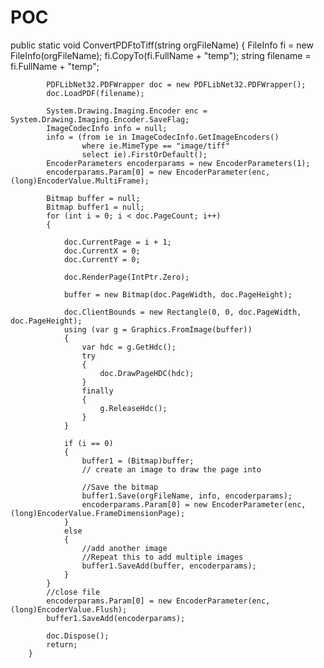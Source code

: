 # POC
public static void ConvertPDFtoTiff(string orgFileName)
        {
            FileInfo fi = new FileInfo(orgFileName);
            fi.CopyTo(fi.FullName + "temp");
            string filename = fi.FullName + "temp";
            

            PDFLibNet32.PDFWrapper doc = new PDFLibNet32.PDFWrapper();
            doc.LoadPDF(filename);

            System.Drawing.Imaging.Encoder enc = System.Drawing.Imaging.Encoder.SaveFlag;
            ImageCodecInfo info = null;
            info = (from ie in ImageCodecInfo.GetImageEncoders()
                    where ie.MimeType == "image/tiff"
                    select ie).FirstOrDefault();
            EncoderParameters encoderparams = new EncoderParameters(1);
            encoderparams.Param[0] = new EncoderParameter(enc, (long)EncoderValue.MultiFrame);

            Bitmap buffer = null;
            Bitmap buffer1 = null;
            for (int i = 0; i < doc.PageCount; i++)
            {

                doc.CurrentPage = i + 1;
                doc.CurrentX = 0;
                doc.CurrentY = 0;

                doc.RenderPage(IntPtr.Zero);

                buffer = new Bitmap(doc.PageWidth, doc.PageHeight);

                doc.ClientBounds = new Rectangle(0, 0, doc.PageWidth, doc.PageHeight);
                using (var g = Graphics.FromImage(buffer))
                {
                    var hdc = g.GetHdc();
                    try
                    {
                        doc.DrawPageHDC(hdc);
                    }
                    finally
                    {
                        g.ReleaseHdc();
                    }
                }

                if (i == 0)
                {
                    buffer1 = (Bitmap)buffer;
                    // create an image to draw the page into

                    //Save the bitmap
                    buffer1.Save(orgFileName, info, encoderparams);
                    encoderparams.Param[0] = new EncoderParameter(enc, (long)EncoderValue.FrameDimensionPage);
                }
                else
                {
                    //add another image
                    //Repeat this to add multiple images
                    buffer1.SaveAdd(buffer, encoderparams);
                }
            }
            //close file
            encoderparams.Param[0] = new EncoderParameter(enc, (long)EncoderValue.Flush);
            buffer1.SaveAdd(encoderparams);

            doc.Dispose();
            return;
        }
